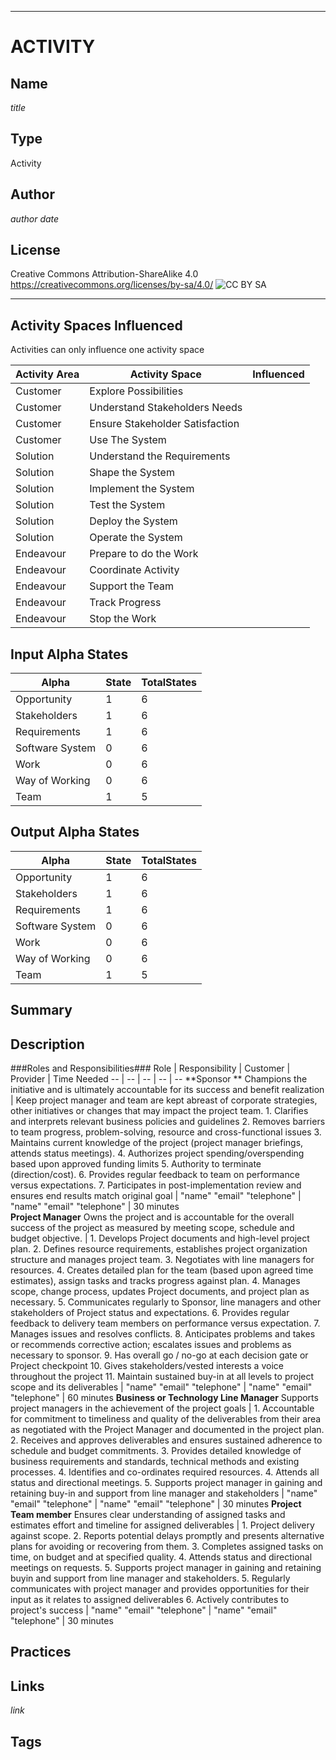 ----------
# ACTIVITY
## Name
$title$
## Type
Activity
## Author
$author$ $date$
## License
Creative Commons Attribution-ShareAlike 4.0
https://creativecommons.org/licenses/by-sa/4.0/
![CC BY SA](https://licensebuttons.net/l/by-sa/3.0/88x31.png)

----------

## Activity Spaces Influenced
Activities can only influence one activity space

| Activity Area | Activity Space | Influenced |
|---------------|----------------|------------|
|Customer|Explore Possibilities||
|Customer|Understand Stakeholders Needs||
|Customer|Ensure Stakeholder Satisfaction||
|Customer|Use The System||
|Solution|Understand the Requirements||
|Solution|Shape the System||
|Solution|Implement the System||
|Solution|Test the System||
|Solution|Deploy the System||
|Solution|Operate the System||
|Endeavour|Prepare to do the Work||
|Endeavour|Coordinate Activity||
|Endeavour|Support the Team||
|Endeavour|Track Progress||
|Endeavour|Stop the Work||

## Input Alpha States
Alpha | State | TotalStates
---| --- | ---
Opportunity|1|6
Stakeholders|1|6
Requirements|1|6
Software System|0|6
Work|0|6
Way of Working|0|6
Team|1|5

## Output Alpha States
Alpha | State | TotalStates
---| --- | ---
Opportunity|1|6
Stakeholders|1|6
Requirements|1|6
Software System|0|6
Work|0|6
Way of Working|0|6
Team|1|5

## Summary

## Description

###Roles and Responsibilities###
Role | Responsibility | Customer | Provider | Time Needed
-- | -- | -- | -- | --
**Sponsor ** Champions the initiative and is ultimately accountable for its success and benefit realization | Keep project manager and team are kept abreast of corporate strategies, other initiatives or changes that may impact the project team. 1. Clarifies and interprets relevant business policies and guidelines 2. Removes barriers to team progress, problem-solving, resource and cross-functional issues 3. Maintains current knowledge of the project (project manager briefings, attends status meetings). 4. Authorizes project spending/overspending based upon approved funding limits 5. Authority to terminate (direction/cost). 6. Provides regular feedback to team on performance versus expectations. 7. Participates in post-implementation review and ensures end results match original goal  | "name" "email" "telephone" | "name" "email" "telephone" | 30 minutes                                  
  **Project Manager**   Owns the project and is accountable for the overall success of the project as measured by meeting scope, schedule and budget objective. | 1. Develops Project documents and high-level project plan. 2. Defines resource requirements, establishes project organization structure and manages project team. 3. Negotiates with line managers for resources. 4. Creates detailed plan for the team (based upon agreed time estimates), assign tasks and tracks progress against plan. 4. Manages scope, change process, updates Project documents, and project plan as necessary. 5. Communicates regularly to Sponsor, line managers and other stakeholders of Project status and expectations. 6. Provides regular feedback to delivery team members on performance versus expectation. 7. Manages issues and resolves conflicts. 8. Anticipates problems and takes or recommends corrective action; escalates issues and problems as necessary to sponsor. 9. Has overall go / no-go at each decision gate or Project checkpoint                                                                                                                                         10. Gives stakeholders/vested interests a voice throughout the project                                                                                                                                         11. Maintain sustained buy-in at all levels to project scope and its deliverables | "name" "email" "telephone" | "name" "email" "telephone" | 60 minutes 
   **Business or Technology Line Manager**    Supports project managers in the achievement of the project goals | 1. Accountable for commitment to timeliness and quality of the deliverables from their area as negotiated with the Project Manager and documented in the project plan. 2. Receives and approves deliverables and ensures sustained adherence to schedule and budget commitments. 3. Provides detailed knowledge of business requirements and standards, technical methods and existing processes. 4. Identifies and co-ordinates required resources. 4. Attends all status and directional meetings. 5. Supports project manager in gaining and retaining buy-in and support from line manager and stakeholders | "name" "email" "telephone" | "name" "email" "telephone" | 30 minutes
  **Project Team member**   Ensures clear understanding of assigned tasks and estimates effort and timeline for assigned deliverables  | 1. Project delivery against scope. 2. Reports potential delays promptly and presents alternative plans for avoiding or recovering from them. 3. Completes assigned tasks on time, on budget and at specified quality. 4. Attends status and directional meetings on requests. 5. Supports project manager in gaining and retaining buyin and support from line manager and stakeholders. 5. Regularly communicates with project manager and provides opportunities for their input as it relates to assigned deliverables                                                                              6. Actively contributes to project's success       | "name" "email" "telephone" | "name" "email" "telephone" | 30 minutes


## Practices

## Links
$link$

## Tags
